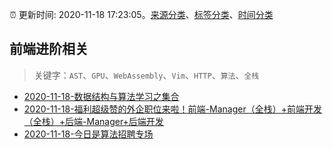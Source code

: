 :alarm_clock: 更新时间: 2020-11-18 17:23:05。[来源分类](../README.md)、[标签分类](../TAGS.md)、[时间分类](../TIMELINE.md)

## 前端进阶相关


> 关键字：`AST`、`GPU`、`WebAssembly`、`Vim`、`HTTP`、`算法`、`全栈`



- [2020-11-18-数据结构与算法学习之集合](https://juejin.im/post/6896436531125452813) 
- [2020-11-18-福利超级赞的外企职位来啦！前端-Manager（全栈）+前端开发（全栈）+后端-Manager+后端开发](https://www.v2ex.com/t/726900) 
- [2020-11-18-今日是算法招聘专场](https://sec.thief.one/article_content?a_id=11a37aaac41175c552954884edc3bb3d) 